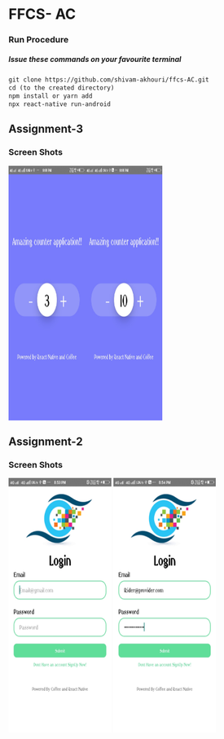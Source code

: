 # FFCS- AC
### Run Procedure
##### Issue these commands on your favourite terminal
```
git clone https://github.com/shivam-akhouri/ffcs-AC.git 
cd (to the created directory) 
npm install or yarn add
npx react-native run-android
```
## **Assignment-3**
### **Screen Shots**

<div style="display:flex;">
  <img src= "https://raw.githubusercontent.com/shivam-akhouri/ffcs-AC/master/docs/assign-31.jpg" width="30%" height="500">
  <img src= "https://raw.githubusercontent.com/shivam-akhouri/ffcs-AC/master/docs/assign-32.jpg"  width="30%" height="500">
</div>

  
## **Assignment-2**
### **Screen Shots**

  <img src= "https://raw.githubusercontent.com/shivam-akhouri/ffcs-AC/master/docs/loginpic2.jpg" width="40%" height="500">
  <img src= "https://raw.githubusercontent.com/shivam-akhouri/ffcs-AC/master/docs/loginpic1.jpg"  width="40%" height="500">
